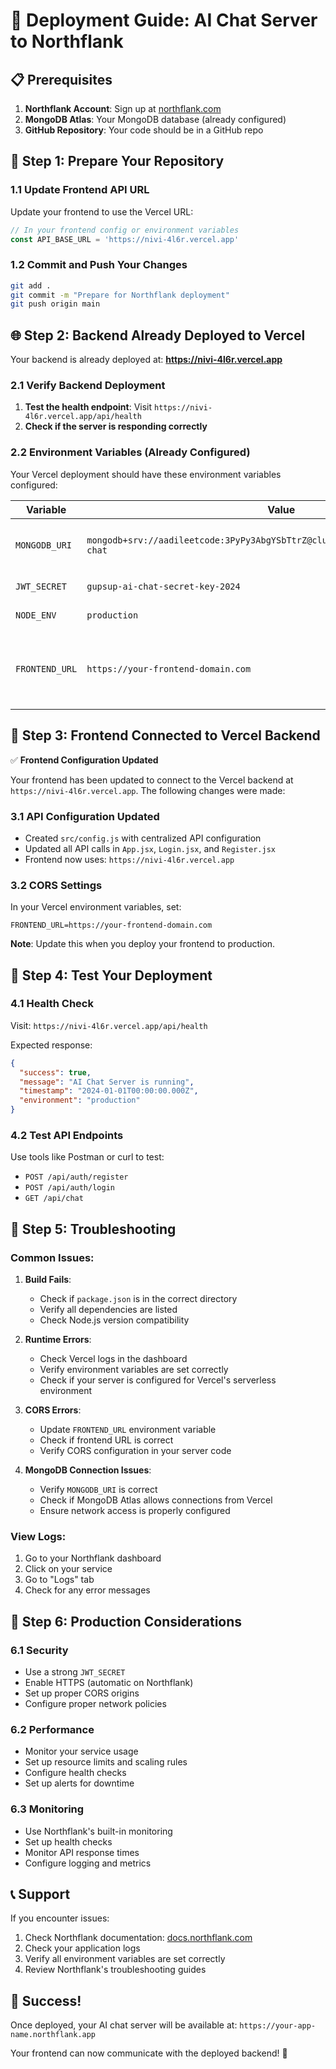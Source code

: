 # 🚀 Deployment Guide: AI Chat Server to Northflank

## 📋 Prerequisites

1. **Northflank Account**: Sign up at [northflank.com](https://northflank.com)
2. **MongoDB Atlas**: Your MongoDB database (already configured)
3. **GitHub Repository**: Your code should be in a GitHub repo

## 🔧 Step 1: Prepare Your Repository

### 1.1 Update Frontend API URL
Update your frontend to use the Vercel URL:

```javascript
// In your frontend config or environment variables
const API_BASE_URL = 'https://nivi-4l6r.vercel.app'
```

### 1.2 Commit and Push Your Changes
```bash
git add .
git commit -m "Prepare for Northflank deployment"
git push origin main
```

## 🌐 Step 2: Backend Already Deployed to Vercel

Your backend is already deployed at: **https://nivi-4l6r.vercel.app**

### 2.1 Verify Backend Deployment

1. **Test the health endpoint**: Visit `https://nivi-4l6r.vercel.app/api/health`
2. **Check if the server is responding correctly**

### 2.2 Environment Variables (Already Configured)

Your Vercel deployment should have these environment variables configured:

| Variable | Value | Description |
|----------|-------|-------------|
| `MONGODB_URI` | `mongodb+srv://aadileetcode:3PyPy3AbgYSbTtrZ@cluster0.ppfyozj.mongodb.net/ai-chat` | Your MongoDB connection string |
| `JWT_SECRET` | `gupsup-ai-chat-secret-key-2024` | Your JWT secret key |
| `NODE_ENV` | `production` | Environment setting |
| `FRONTEND_URL` | `https://your-frontend-domain.com` | Your frontend URL (update when you deploy frontend) |

## 🔗 Step 3: Frontend Connected to Vercel Backend

✅ **Frontend Configuration Updated**

Your frontend has been updated to connect to the Vercel backend at `https://nivi-4l6r.vercel.app`. The following changes were made:

### 3.1 API Configuration Updated

- Created `src/config.js` with centralized API configuration
- Updated all API calls in `App.jsx`, `Login.jsx`, and `Register.jsx`
- Frontend now uses: `https://nivi-4l6r.vercel.app`

### 3.2 CORS Settings

In your Vercel environment variables, set:
```
FRONTEND_URL=https://your-frontend-domain.com
```

**Note**: Update this when you deploy your frontend to production.

## 🧪 Step 4: Test Your Deployment

### 4.1 Health Check
Visit: `https://nivi-4l6r.vercel.app/api/health`

Expected response:
```json
{
  "success": true,
  "message": "AI Chat Server is running",
  "timestamp": "2024-01-01T00:00:00.000Z",
  "environment": "production"
}
```

### 4.2 Test API Endpoints
Use tools like Postman or curl to test:
- `POST /api/auth/register`
- `POST /api/auth/login`
- `GET /api/chat`

## 🔧 Step 5: Troubleshooting

### Common Issues:

1. **Build Fails**:
   - Check if `package.json` is in the correct directory
   - Verify all dependencies are listed
   - Check Node.js version compatibility

2. **Runtime Errors**:
   - Check Vercel logs in the dashboard
   - Verify environment variables are set correctly
   - Check if your server is configured for Vercel's serverless environment

3. **CORS Errors**:
   - Update `FRONTEND_URL` environment variable
   - Check if frontend URL is correct
   - Verify CORS configuration in your server code

4. **MongoDB Connection Issues**:
   - Verify `MONGODB_URI` is correct
   - Check if MongoDB Atlas allows connections from Vercel
   - Ensure network access is properly configured

### View Logs:
1. Go to your Northflank dashboard
2. Click on your service
3. Go to "Logs" tab
4. Check for any error messages

## 🚀 Step 6: Production Considerations

### 6.1 Security
- Use a strong `JWT_SECRET`
- Enable HTTPS (automatic on Northflank)
- Set up proper CORS origins
- Configure proper network policies

### 6.2 Performance
- Monitor your service usage
- Set up resource limits and scaling rules
- Configure health checks
- Set up alerts for downtime

### 6.3 Monitoring
- Use Northflank's built-in monitoring
- Set up health checks
- Monitor API response times
- Configure logging and metrics

## 📞 Support

If you encounter issues:
1. Check Northflank documentation: [docs.northflank.com](https://docs.northflank.com)
2. Check your application logs
3. Verify all environment variables are set correctly
4. Review Northflank's troubleshooting guides

## 🎉 Success!

Once deployed, your AI chat server will be available at:
`https://your-app-name.northflank.app`

Your frontend can now communicate with the deployed backend! 🚀
